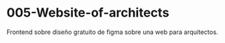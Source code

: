 # 005-Website-of-architects
Frontend sobre diseño gratuito de figma sobre una web para arquitectos.
